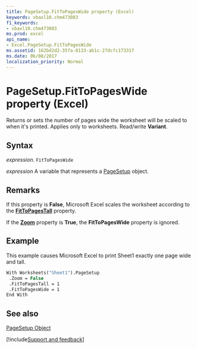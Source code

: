 ```yaml
---
title: PageSetup.FitToPagesWide property (Excel)
keywords: vbaxl10.chm473083
f1_keywords:
- vbaxl10.chm473083
ms.prod: excel
api_name:
- Excel.PageSetup.FitToPagesWide
ms.assetid: 162bd2d2-35fa-8133-ab1c-27dcfc173317
ms.date: 06/08/2017
localization_priority: Normal
---
```



# PageSetup.FitToPagesWide property (Excel)

Returns or sets the number of pages wide the worksheet will be scaled to when it's printed. Applies only to worksheets. Read/write  **Variant**.


## Syntax

_expression_. `FitToPagesWide`

_expression_ A variable that represents a [PageSetup](Excel.PageSetup.md) object.


## Remarks

If this property is  **False**, Microsoft Excel scales the worksheet according to the **[FitToPagesTall](Excel.PageSetup.FitToPagesTall.md)** property.

If the  **[Zoom](Excel.PageSetup.Zoom.md)** property is **True**, the **FitToPagesWide** property is ignored.


## Example

This example causes Microsoft Excel to print Sheet1 exactly one page wide and tall.


```vb
With Worksheets("Sheet1").PageSetup 
 .Zoom = False 
 .FitToPagesTall = 1 
 .FitToPagesWide = 1 
End With
```


## See also


[PageSetup Object](Excel.PageSetup.md)

[!include[Support and feedback](~/includes/feedback-boilerplate.md)]
